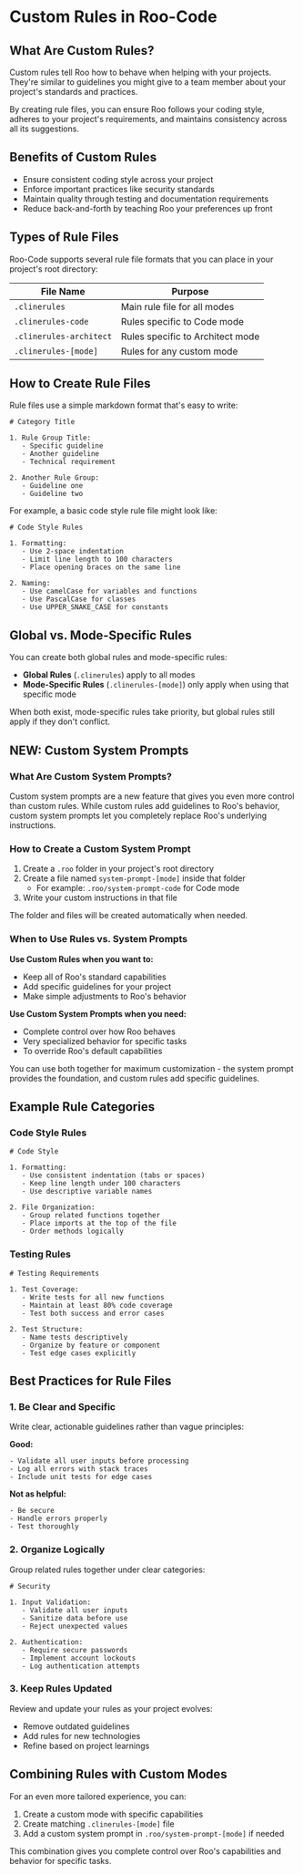 # Custom Rules in Roo-Code

## What Are Custom Rules?

Custom rules tell Roo how to behave when helping with your projects. They're similar to guidelines you might give to a team member about your project's standards and practices.

By creating rule files, you can ensure Roo follows your coding style, adheres to your project's requirements, and maintains consistency across all its suggestions.

## Benefits of Custom Rules

- Ensure consistent coding style across your project
- Enforce important practices like security standards
- Maintain quality through testing and documentation requirements
- Reduce back-and-forth by teaching Roo your preferences up front

## Types of Rule Files

Roo-Code supports several rule file formats that you can place in your project's root directory:

| File Name | Purpose |
|-----------|---------|
| `.clinerules` | Main rule file for all modes |
| `.clinerules-code` | Rules specific to Code mode |
| `.clinerules-architect` | Rules specific to Architect mode |
| `.clinerules-[mode]` | Rules for any custom mode |

## How to Create Rule Files

Rule files use a simple markdown format that's easy to write:

```
# Category Title

1. Rule Group Title:
   - Specific guideline
   - Another guideline
   - Technical requirement

2. Another Rule Group:
   - Guideline one
   - Guideline two
```

For example, a basic code style rule file might look like:

```
# Code Style Rules

1. Formatting:
   - Use 2-space indentation
   - Limit line length to 100 characters
   - Place opening braces on the same line

2. Naming:
   - Use camelCase for variables and functions
   - Use PascalCase for classes
   - Use UPPER_SNAKE_CASE for constants
```

## Global vs. Mode-Specific Rules

You can create both global rules and mode-specific rules:

- **Global Rules** (`.clinerules`) apply to all modes
- **Mode-Specific Rules** (`.clinerules-[mode]`) only apply when using that specific mode

When both exist, mode-specific rules take priority, but global rules still apply if they don't conflict.

## NEW: Custom System Prompts

### What Are Custom System Prompts?

Custom system prompts are a new feature that gives you even more control than custom rules. While custom rules add guidelines to Roo's behavior, custom system prompts let you completely replace Roo's underlying instructions.

### How to Create a Custom System Prompt

1. Create a `.roo` folder in your project's root directory
2. Create a file named `system-prompt-[mode]` inside that folder
   - For example: `.roo/system-prompt-code` for Code mode
3. Write your custom instructions in that file

The folder and files will be created automatically when needed.

### When to Use Rules vs. System Prompts

**Use Custom Rules when you want to:**
- Keep all of Roo's standard capabilities
- Add specific guidelines for your project
- Make simple adjustments to Roo's behavior

**Use Custom System Prompts when you need:**
- Complete control over how Roo behaves
- Very specialized behavior for specific tasks
- To override Roo's default capabilities

You can use both together for maximum customization - the system prompt provides the foundation, and custom rules add specific guidelines.

## Example Rule Categories

### Code Style Rules

```
# Code Style

1. Formatting:
   - Use consistent indentation (tabs or spaces)
   - Keep line length under 100 characters
   - Use descriptive variable names

2. File Organization:
   - Group related functions together
   - Place imports at the top of the file
   - Order methods logically
```

### Testing Rules

```
# Testing Requirements

1. Test Coverage:
   - Write tests for all new functions
   - Maintain at least 80% code coverage
   - Test both success and error cases

2. Test Structure:
   - Name tests descriptively
   - Organize by feature or component
   - Test edge cases explicitly
```

## Best Practices for Rule Files

### 1. Be Clear and Specific

Write clear, actionable guidelines rather than vague principles:

**Good:**
```
- Validate all user inputs before processing
- Log all errors with stack traces
- Include unit tests for edge cases
```

**Not as helpful:**
```
- Be secure
- Handle errors properly
- Test thoroughly
```

### 2. Organize Logically

Group related rules together under clear categories:

```
# Security

1. Input Validation:
   - Validate all user inputs
   - Sanitize data before use
   - Reject unexpected values

2. Authentication:
   - Require secure passwords
   - Implement account lockouts
   - Log authentication attempts
```

### 3. Keep Rules Updated

Review and update your rules as your project evolves:

- Remove outdated guidelines
- Add rules for new technologies
- Refine based on project learnings

## Combining Rules with Custom Modes

For an even more tailored experience, you can:

1. Create a custom mode with specific capabilities
2. Create matching `.clinerules-[mode]` file
3. Add a custom system prompt in `.roo/system-prompt-[mode]` if needed

This combination gives you complete control over Roo's capabilities and behavior for specific tasks.